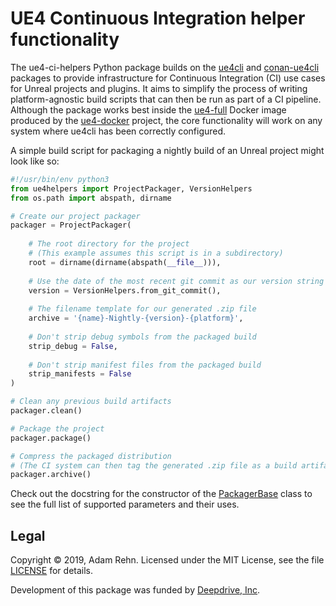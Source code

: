 UE4 Continuous Integration helper functionality
===============================================

The ue4-ci-helpers Python package builds on the [ue4cli](https://github.com/adamrehn/ue4cli) and [conan-ue4cli](https://github.com/adamrehn/conan-ue4cli) packages to provide infrastructure for Continuous Integration (CI) use cases for Unreal projects and plugins. It aims to simplify the process of writing platform-agnostic build scripts that can then be run as part of a CI pipeline. Although the package works best inside the [ue4-full](https://adamrehn.com/docs/ue4-docker/building-images/available-container-images#ue4-full) Docker image produced by the [ue4-docker](https://github.com/adamrehn/ue4-docker) project, the core functionality will work on any system where ue4cli has been correctly configured.

A simple build script for packaging a nightly build of an Unreal project might look like so:

```python
#!/usr/bin/env python3
from ue4helpers import ProjectPackager, VersionHelpers
from os.path import abspath, dirname

# Create our project packager
packager = ProjectPackager(
	
	# The root directory for the project
	# (This example assumes this script is in a subdirectory)
	root = dirname(dirname(abspath(__file__))),
	
	# Use the date of the most recent git commit as our version string
	version = VersionHelpers.from_git_commit(),
	
	# The filename template for our generated .zip file
	archive = '{name}-Nightly-{version}-{platform}',
	
	# Don't strip debug symbols from the packaged build
	strip_debug = False,
	
	# Don't strip manifest files from the packaged build
	strip_manifests = False
)

# Clean any previous build artifacts
packager.clean()

# Package the project
packager.package()

# Compress the packaged distribution
# (The CI system can then tag the generated .zip file as a build artifact)
packager.archive()
```

Check out the docstring for the constructor of the [PackagerBase](https://github.com/adamrehn/ue4-ci-helpers/blob/master/ue4helpers/PackagerBase.py) class to see the full list of supported parameters and their uses.


## Legal

Copyright &copy; 2019, Adam Rehn. Licensed under the MIT License, see the file [LICENSE](https://github.com/adamrehn/ue4-ci-helpers/blob/master/LICENSE) for details.

Development of this package was funded by [Deepdrive, Inc](https://deepdrive.io/).
